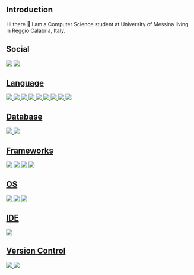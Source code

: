   <h2> Introduction </h2>
    <p>Hi there 👋 I am a Computer Science student at University of Messina living in Reggio Calabria, Italy.<p>

  <h2> Social </h2>
    <a href="https://github.com/Sergio-dot"><img src="https://img.shields.io/static/v1?message=@Sergio-dot&logo=github&labelColor=5c5c5c&color=1182c3&logoColor=white&label=%20">
    <a href="https://www.linkedin.com/in/sergio-siclari-60225b15b/"><img src="https://img.shields.io/badge/LinkedIn-0077B5?style=for-the-badge&logo=linkedin&logoColor=white">
  
  <h2> Language </h2>
    <img src="https://img.shields.io/badge/Python-FFD43B?style=for-the-badge&logo=python&logoColor=darkgreen">
    <img src="https://img.shields.io/badge/HTML5-E34F26?style=for-the-badge&logo=html5&logoColor=white">
    <img src="https://img.shields.io/badge/CSS3-1572B6?style=for-the-badge&logo=css3&logoColor=white">
    <img src="https://img.shields.io/badge/JavaScript-323330?style=for-the-badge&logo=javascript&logoColor=F7DF1E">
    <img src="https://img.shields.io/badge/C-00599C?style=for-the-badge&logo=c&logoColor=white">
    <img src="https://img.shields.io/badge/Java-ED8B00?style=for-the-badge&logo=java&logoColor=white">
    <img src="https://img.shields.io/badge/PHP-777BB4?style=for-the-badge&logo=php&logoColor=white">
    <img src="https://img.shields.io/badge/latex-%23008080.svg?style=for-the-badge&logo=latex&logoColor=white">
    <img src="https://img.shields.io/badge/go-%2300ADD8.svg?style=for-the-badge&logo=go&logoColor=white">
  <h2> Database </h2>
    <img src="https://img.shields.io/badge/MySQL-00000F?style=for-the-badge&logo=mysql&logoColor=white">
    <img src="https://img.shields.io/badge/Neo4j-008CC1?style=for-the-badge&logo=neo4j&logoColor=white">
  <h2> Frameworks </h2>
    <img src="https://img.shields.io/badge/Bootstrap-563D7C?style=for-the-badge&logo=bootstrap&logoColor=white">
    <img src="https://img.shields.io/badge/Postman-FF6C37?style=for-the-badge&logo=Postman&logoColor=white">
    <img src="https://img.shields.io/badge/jquery-%230769AD.svg?style=for-the-badge&logo=jquery&logoColor=white">
    <img src="https://img.shields.io/badge/JWT-black?style=for-the-badge&logo=JSON%20web%20tokens">
  <h2> OS </h2>
    <img src="https://img.shields.io/badge/Android-3DDC84?style=for-the-badge&logo=android&logoColor=white">
    <img src="https://img.shields.io/badge/Windows-0078D6?style=for-the-badge&logo=windows&logoColor=white">
    <img src="https://img.shields.io/badge/Linux-FCC624?style=for-the-badge&logo=linux&logoColor=black">
  <h2> IDE </h2>
    <img src="https://img.shields.io/badge/Visual_Studio_Code-0078D4?style=for-the-badge&logo=visual%20studio%20code&logoColor=white">
  <h2> Version Control </h2>
    <img src="https://img.shields.io/badge/git-%23F05033.svg?style=for-the-badge&logo=git&logoColor=white">
    <img src="https://img.shields.io/badge/github-%23121011.svg?style=for-the-badge&logo=github&logoColor=white">
